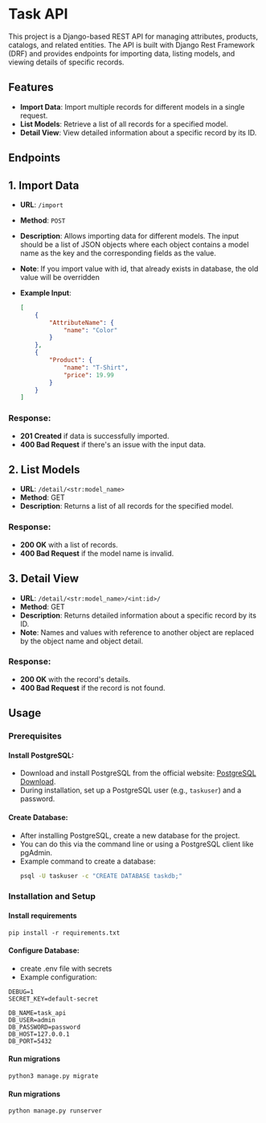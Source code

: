 # Task API

This project is a Django-based REST API for managing attributes, products, catalogs, and related entities. The API is built with Django Rest Framework (DRF) and provides endpoints for importing data, listing models, and viewing details of specific records.

## Features

- **Import Data**: Import multiple records for different models in a single request.
- **List Models**: Retrieve a list of all records for a specified model.
- **Detail View**: View detailed information about a specific record by its ID.

## Endpoints

## 1. Import Data

- **URL**: `/import`
- **Method**: `POST`
- **Description**: Allows importing data for different models. The input should be a list of JSON objects where each object contains a model name as the key and the corresponding fields as the value.
- **Note**: If you import value with id, that already exists in database, the old value will be overridden

- **Example Input**:
  ```json
  [
      {
          "AttributeName": {
              "name": "Color"
          }
      },
      {
          "Product": {
              "name": "T-Shirt",
              "price": 19.99
          }
      }
  ]

### Response:
- **201 Created** if data is successfully imported.
- **400 Bad Request** if there's an issue with the input data.

## 2. List Models

- **URL**: `/detail/<str:model_name>`
- **Method**: GET
- **Description**: Returns a list of all records for the specified model.

### Response:
- **200 OK** with a list of records.
- **400 Bad Request** if the model name is invalid.

## 3. Detail View

- **URL**: `/detail/<str:model_name>/<int:id>/`
- **Method**: GET
- **Description**: Returns detailed information about a specific record by its ID.
- **Note**: Names and values with reference to another object are replaced by the object name and object detail.

### Response:
- **200 OK** with the record's details.
- **400 Bad Request** if the record is not found.

## Usage

### Prerequisites

#### Install PostgreSQL:
- Download and install PostgreSQL from the official website: [PostgreSQL Download](https://www.postgresql.org/download/).
- During installation, set up a PostgreSQL user (e.g., `taskuser`) and a password.

#### Create Database:
- After installing PostgreSQL, create a new database for the project.
- You can do this via the command line or using a PostgreSQL client like pgAdmin.
- Example command to create a database:
  ```bash
  psql -U taskuser -c "CREATE DATABASE taskdb;"
  ```

### Installation and Setup


#### Install requirements
  ```
  pip install -r requirements.txt
  ```

#### Configure Database:
- create .env file with secrets
- Example configuration:
```
DEBUG=1
SECRET_KEY=default-secret

DB_NAME=task_api
DB_USER=admin
DB_PASSWORD=password
DB_HOST=127.0.0.1
DB_PORT=5432
```

#### Run migrations
```
python3 manage.py migrate
```

#### Run migrations
```
python manage.py runserver
```
